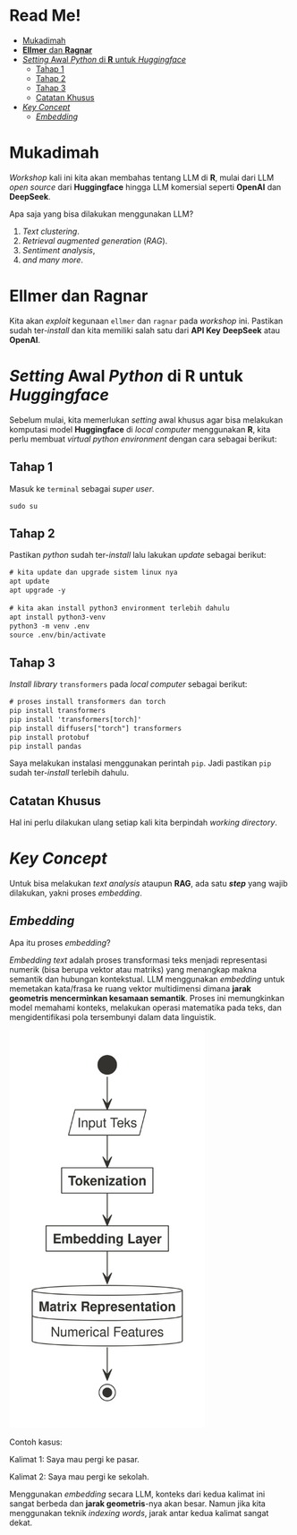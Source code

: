 # Read Me!


- [Mukadimah](#mukadimah)
- [**Ellmer** dan **Ragnar**](#ellmer-dan-ragnar)
- [*Setting* Awal *Python* di **R** untuk
  *Huggingface*](#setting-awal-python-di-r-untuk-huggingface)
  - [Tahap 1](#tahap-1)
  - [Tahap 2](#tahap-2)
  - [Tahap 3](#tahap-3)
  - [Catatan Khusus](#catatan-khusus)
- [*Key Concept*](#key-concept)
  - [*Embedding*](#embedding)

# Mukadimah

*Workshop* kali ini kita akan membahas tentang LLM di **R**, mulai dari
LLM *open source* dari **Huggingface** hingga LLM komersial seperti
**OpenAI** dan **DeepSeek**.

Apa saja yang bisa dilakukan menggunakan LLM?

1.  *Text clustering*.
2.  *Retrieval augmented generation* (*RAG*).
3.  *Sentiment analysis*,
4.  *and many more*.

# **Ellmer** dan **Ragnar**

Kita akan *exploit* kegunaan `ellmer` dan `ragnar` pada *workshop* ini.
Pastikan sudah ter-*install* dan kita memiliki salah satu dari **API
Key** **DeepSeek** atau **OpenAI**.

# *Setting* Awal *Python* di **R** untuk *Huggingface*

Sebelum mulai, kita memerlukan *setting* awal khusus agar bisa melakukan
komputasi model **Huggingface** di *local computer* menggunakan **R**,
kita perlu membuat *virtual python environment* dengan cara sebagai
berikut:

## Tahap 1

Masuk ke `terminal` sebagai *super user*.

    sudo su

## Tahap 2

Pastikan *python* sudah ter-*install* lalu lakukan *update* sebagai
berikut:

    # kita update dan upgrade sistem linux nya
    apt update
    apt upgrade -y

    # kita akan install python3 environment terlebih dahulu
    apt install python3-venv
    python3 -m venv .env
    source .env/bin/activate

## Tahap 3

*Install library* `transformers` pada *local computer* sebagai berikut:

    # proses install transformers dan torch
    pip install transformers
    pip install 'transformers[torch]'
    pip install diffusers["torch"] transformers
    pip install protobuf
    pip install pandas

Saya melakukan instalasi menggunakan perintah `pip`. Jadi pastikan `pip`
sudah ter-*install* terlebih dahulu.

## Catatan Khusus

Hal ini perlu dilakukan ulang setiap kali kita berpindah *working
directory*.

# *Key Concept*

Untuk bisa melakukan *text analysis* ataupun **RAG**, ada satu
***step*** yang wajib dilakukan, yakni proses *embedding*.

## *Embedding*

Apa itu proses *embedding*?

*Embedding text* adalah proses transformasi teks menjadi representasi
numerik (bisa berupa vektor atau matriks) yang menangkap makna semantik
dan hubungan kontekstual. LLM menggunakan *embedding* untuk memetakan
kata/frasa ke ruang vektor multidimensi dimana **jarak geometris
mencerminkan kesamaan semantik**. Proses ini memungkinkan model memahami
konteks, melakukan operasi matematika pada teks, dan mengidentifikasi
pola tersembunyi dalam data linguistik.

<img src="flow.png" width="350" />

Contoh kasus:

Kalimat 1: Saya mau pergi ke pasar.

Kalimat 2: Saya mau pergi ke sekolah.

Menggunakan *embedding* secara LLM, konteks dari kedua kalimat ini
sangat berbeda dan **jarak geometris**-nya akan besar. Namun jika kita
menggunakan teknik *indexing words*, jarak antar kedua kalimat sangat
dekat.
